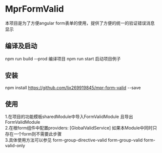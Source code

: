 # MprFormValid

本项目是为了方便angular form表单的使用，提供了方便的统一的验证错误消息显示

## 编译及启动
npm run build --prod 编译项目
npm run start  启动项目例子

## 安装
npm install https://github.com/ljx269919845/mpr-form-valid --save

## 使用
1.在项目的功能模板sharedModule中导入FormValidModule 且导出 FormValidModule <br/>
2.在根form组件中配置providers: [GlobalValidService] 如果本Module中同时只存在一个form则不需要此步骤 <br/>
3.具体使用方法可以参见 form-group-directive-valid form-group-valid form-valid-only <br/>



